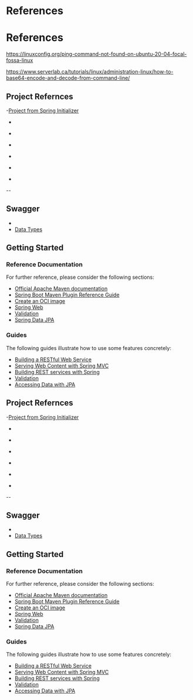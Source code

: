 # References

# References



https://linuxconfig.org/ping-command-not-found-on-ubuntu-20-04-focal-fossa-linux


https://www.serverlab.ca/tutorials/linux/administration-linux/how-to-base64-encode-and-decode-from-command-line/

## Project Refernces

-[Project from Spring Initializer](https://start.spring.io/#!type=maven-project&language=java&platformVersion=2.7.4&packaging=jar&jvmVersion=17&groupId=com.demo.task.tracker&artifactId=springboot-task-tracker-h2-api&name=Task-tracker&description=Task%20Tracker%20API%20with%20Spring%20Boot%20and%20H2%20Database&packageName=com.demo.task.tracker&dependencies=web,validation,lombok,data-jpa,h2)


- [](https://spring.io/guides/gs/rest-service-cors/)

- [](https://www.baeldung.com/spring-cors)

- [](https://www.demo2s.com/java/spring-corsregistry-addmapping-string-pathpattern.html)

- [](https://codingnconcepts.com/spring-boot/spring-value-annotation/)

- [](https://www.programmergirl.com/convert-list-array-java)

- [](https://www.javatpoint.com/how-to-convert-string-to-string-array-in-java)

--

## Swagger

- [](https://swagger.io/docs/specification/media-types/)
- [Data Types](https://swagger.io/docs/specification/data-models/data-types/)


## Getting Started

### Reference Documentation
For further reference, please consider the following sections:

* [Official Apache Maven documentation](https://maven.apache.org/guides/index.html)
* [Spring Boot Maven Plugin Reference Guide](https://docs.spring.io/spring-boot/docs/2.7.4/maven-plugin/reference/html/)
* [Create an OCI image](https://docs.spring.io/spring-boot/docs/2.7.4/maven-plugin/reference/html/#build-image)
* [Spring Web](https://docs.spring.io/spring-boot/docs/2.7.4/reference/htmlsingle/#web)
* [Validation](https://docs.spring.io/spring-boot/docs/2.7.4/reference/htmlsingle/#io.validation)
* [Spring Data JPA](https://docs.spring.io/spring-boot/docs/2.7.4/reference/htmlsingle/#data.sql.jpa-and-spring-data)

### Guides
The following guides illustrate how to use some features concretely:

* [Building a RESTful Web Service](https://spring.io/guides/gs/rest-service/)
* [Serving Web Content with Spring MVC](https://spring.io/guides/gs/serving-web-content/)
* [Building REST services with Spring](https://spring.io/guides/tutorials/rest/)
* [Validation](https://spring.io/guides/gs/validating-form-input/)
* [Accessing Data with JPA](https://spring.io/guides/gs/accessing-data-jpa/)


## Project Refernces

-[Project from Spring Initializer](https://start.spring.io/#!type=maven-project&language=java&platformVersion=2.7.4&packaging=jar&jvmVersion=17&groupId=com.demo.task.tracker&artifactId=springboot-task-tracker-h2-api&name=Task-tracker&description=Task%20Tracker%20API%20with%20Spring%20Boot%20and%20H2%20Database&packageName=com.demo.task.tracker&dependencies=web,validation,lombok,data-jpa,h2)


- [](https://spring.io/guides/gs/rest-service-cors/)

- [](https://www.baeldung.com/spring-cors)

- [](https://www.demo2s.com/java/spring-corsregistry-addmapping-string-pathpattern.html)

- [](https://codingnconcepts.com/spring-boot/spring-value-annotation/)

- [](https://www.programmergirl.com/convert-list-array-java)

- [](https://www.javatpoint.com/how-to-convert-string-to-string-array-in-java)

--

## Swagger

- [](https://swagger.io/docs/specification/media-types/)
- [Data Types](https://swagger.io/docs/specification/data-models/data-types/)


## Getting Started

### Reference Documentation
For further reference, please consider the following sections:

* [Official Apache Maven documentation](https://maven.apache.org/guides/index.html)
* [Spring Boot Maven Plugin Reference Guide](https://docs.spring.io/spring-boot/docs/2.7.4/maven-plugin/reference/html/)
* [Create an OCI image](https://docs.spring.io/spring-boot/docs/2.7.4/maven-plugin/reference/html/#build-image)
* [Spring Web](https://docs.spring.io/spring-boot/docs/2.7.4/reference/htmlsingle/#web)
* [Validation](https://docs.spring.io/spring-boot/docs/2.7.4/reference/htmlsingle/#io.validation)
* [Spring Data JPA](https://docs.spring.io/spring-boot/docs/2.7.4/reference/htmlsingle/#data.sql.jpa-and-spring-data)

### Guides
The following guides illustrate how to use some features concretely:

* [Building a RESTful Web Service](https://spring.io/guides/gs/rest-service/)
* [Serving Web Content with Spring MVC](https://spring.io/guides/gs/serving-web-content/)
* [Building REST services with Spring](https://spring.io/guides/tutorials/rest/)
* [Validation](https://spring.io/guides/gs/validating-form-input/)
* [Accessing Data with JPA](https://spring.io/guides/gs/accessing-data-jpa/)

